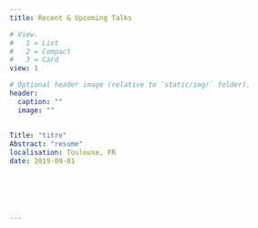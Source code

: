 ```yaml
---
title: Recent & Upcoming Talks

# View.
#   1 = List
#   2 = Compact
#   3 = Card
view: 1

# Optional header image (relative to `static/img/` folder).
header:
  caption: ""
  image: ""
  
  
Title: "titre"
Abstract: "resume"
localisation: Toulouse, FR
date: 2019-09-01


 



---
```

